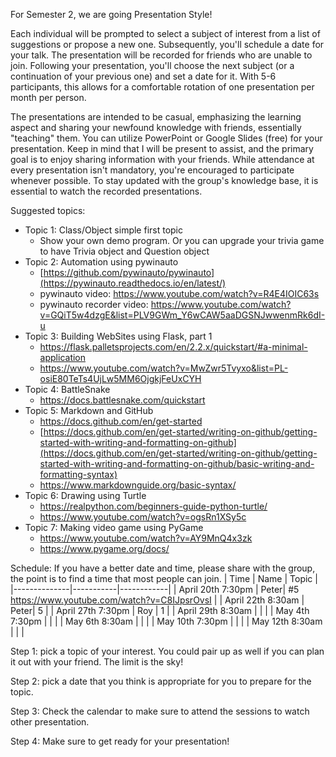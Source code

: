 For Semester 2, we are going Presentation Style!

Each individual will be prompted to select a subject of interest from a list of suggestions or propose a new one. Subsequently, you'll schedule a date for your talk. The presentation will be recorded for friends who are unable to join. Following your presentation, you'll choose the next subject (or a continuation of your previous one) and set a date for it. With 5-6 participants, this allows for a comfortable rotation of one presentation per month per person.

The presentations are intended to be casual, emphasizing the learning aspect and sharing your newfound knowledge with friends, essentially "teaching" them. You can utilize PowerPoint or Google Slides (free) for your presentation. Keep in mind that I will be present to assist, and the primary goal is to enjoy sharing information with your friends. While attendance at every presentation isn't mandatory, you're encouraged to participate whenever possible. To stay updated with the group's knowledge base, it is essential to watch the recorded presentations.

Suggested topics:
- Topic 1: Class/Object simple first topic 
  - Show your own demo program. Or you can upgrade your trivia game to have Trivia object and Question object
- Topic 2: Automation using pywinauto
  - [https://github.com/pywinauto/pywinauto](https://pywinauto.readthedocs.io/en/latest/)
  - pywinauto video: https://www.youtube.com/watch?v=R4E4IOIC63s
  - pywinauto recorder video: https://www.youtube.com/watch?v=GQiT5w4dzgE&list=PLV9GWm_Y6wCAW5aaDGSNJwwenmRk6dI-u
- Topic 3: Building WebSites using Flask, part 1
  - https://flask.palletsprojects.com/en/2.2.x/quickstart/#a-minimal-application
  - https://www.youtube.com/watch?v=MwZwr5Tvyxo&list=PL-osiE80TeTs4UjLw5MM6OjgkjFeUxCYH
- Topic 4: BattleSnake
  - https://docs.battlesnake.com/quickstart
- Topic 5: Markdown and GitHub
  - https://docs.github.com/en/get-started
  - [https://docs.github.com/en/get-started/writing-on-github/getting-started-with-writing-and-formatting-on-github](https://docs.github.com/en/get-started/writing-on-github/getting-started-with-writing-and-formatting-on-github/basic-writing-and-formatting-syntax)
  - https://www.markdownguide.org/basic-syntax/
- Topic 6: Drawing using Turtle
  - https://realpython.com/beginners-guide-python-turtle/
  - https://www.youtube.com/watch?v=ogsRn1XSy5c
- Topic 7: Making video game using PyGame
  - https://www.youtube.com/watch?v=AY9MnQ4x3zk
  - https://www.pygame.org/docs/


Schedule:
If you have a better date and time, please share with the group, the point is to find a time that most people can join.
| Time               | Name     | Topic |
|--------------|-----------|------------|
| April 20th 7:30pm  | Peter|  #5 https://www.youtube.com/watch?v=C8IJpsrOvsI     |
| April 22th 8:30am  | Peter|  5     |
| April 27th 7:30pm  | Roy  |  1     |
| April 29th 8:30am  |      |        |
| May 4th 7:30pm  |      |        |
| May 6th 8:30am  |      |        |
| May 10th 7:30pm  |      |        |
| May 12th 8:30am  |      |        |

Step 1: pick a topic of your interest. You could pair up as well if you can plan it out with your friend. The limit is the sky!

Step 2: pick a date that you think is appropriate for you to prepare for the topic.

Step 3: Check the calendar to make sure to attend the sessions to watch other presentation.

Step 4: Make sure to get ready for your presentation!
